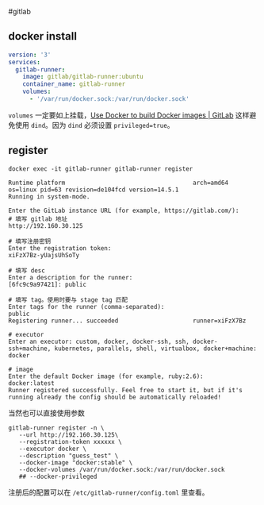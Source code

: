 #gitlab

## docker install

```yaml
version: '3'
services:
  gitlab-runner:
    image: gitlab/gitlab-runner:ubuntu
    container_name: gitlab-runner
	volumes:
      - '/var/run/docker.sock:/var/run/docker.sock'
```

`volumes` 一定要如上挂载，[Use Docker to build Docker images | GitLab](https://docs.gitlab.com/ee/ci/docker/using_docker_build.html#use-docker-socket-binding) 这样避免使用 `dind`。因为 `dind` 必须设置 `privileged=true`。

## register

```shell
docker exec -it gitlab-runner gitlab-runner register

Runtime platform                                    arch=amd64 os=linux pid=63 revision=de104fcd version=14.5.1
Running in system-mode.

Enter the GitLab instance URL (for example, https://gitlab.com/):
# 填写 gitlab 地址
http://192.160.30.125

# 填写注册密钥
Enter the registration token:
xiFzX7Bz-yUajsUhSoTy

# 填写 desc
Enter a description for the runner:
[6fc9c9a97421]: public

# 填写 tag。使用时要与 stage tag 匹配
Enter tags for the runner (comma-separated):
public
Registering runner... succeeded                     runner=xiFzX7Bz

# executor
Enter an executor: custom, docker, docker-ssh, ssh, docker-ssh+machine, kubernetes, parallels, shell, virtualbox, docker+machine:
docker

# image
Enter the default Docker image (for example, ruby:2.6):
docker:latest
Runner registered successfully. Feel free to start it, but if it's running already the config should be automatically reloaded!
```

当然也可以直接使用参数

```shell
gitlab-runner register -n \
   --url http://192.160.30.125\
   --registration-token xxxxxx \
   --executor docker \
   --description "guess_test" \
   --docker-image "docker:stable" \
   --docker-volumes /var/run/docker.sock:/var/run/docker.sock
   ## --docker-privileged
```

注册后的配置可以在 `/etc/gitlab-runner/config.toml` 里查看。